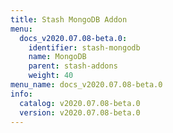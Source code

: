 ```yaml
---
title: Stash MongoDB Addon
menu:
  docs_v2020.07.08-beta.0:
    identifier: stash-mongodb
    name: MongoDB
    parent: stash-addons
    weight: 40
menu_name: docs_v2020.07.08-beta.0
info:
  catalog: v2020.07.08-beta.0
  version: v2020.07.08-beta.0
---
```


